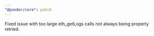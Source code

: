 ```yaml
---
"@ponder/core": patch
---
```


Fixed issue with too large eth_getLogs calls not always being properly retried.
